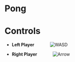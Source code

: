 # Pong

# Controls
* **Left Player** $~~~~~~~~~~~$
![WASD](https://github.com/Ferrochrom3/Pong/assets/132790622/949393aa-6809-4f33-a758-14f710c90c0e)

* **Right Player** $~~~~~~~~~~~$
![Arrow](https://github.com/Ferrochrom3/Pong/assets/132790622/fe8d0993-b26d-4294-8515-341417e235e8)
